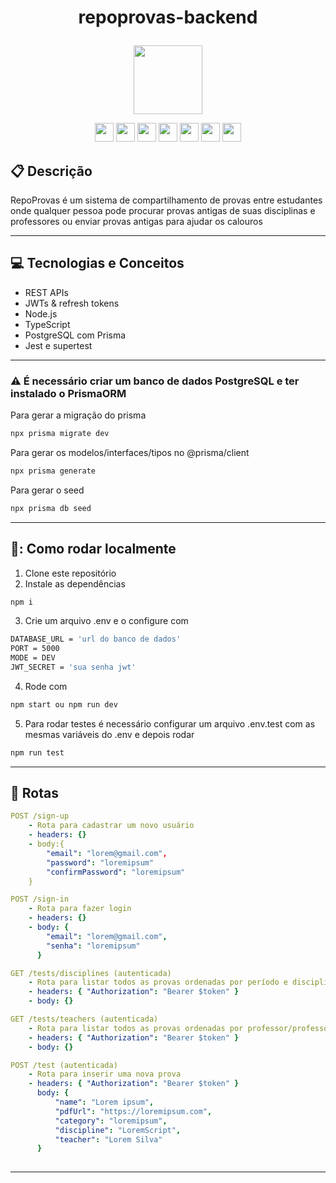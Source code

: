 # <p align = "center"> repoprovas-backend </p>

<p align="center">
   <img src="https://notion-emojis.s3-us-west-2.amazonaws.com/prod/svg-twitter/1f5c3-fe0f.svg" width="110"/>
</p>

<div align="center">
  <img src="https://img.shields.io/badge/PostgreSQL-316192?style=for-the-badge&logo=postgresql&logoColor=white" height="30px"/>
  <img src="https://img.shields.io/badge/TypeScript-007ACC?style=for-the-badge&logo=typescript&logoColor=white" height="30px"/>
  <img src="https://img.shields.io/badge/Prisma-3982CE?style=for-the-badge&logo=Prisma&logoColor=white" height="30px"/>
  <img src="https://img.shields.io/badge/Node.js-43853D?style=for-the-badge&logo=node.js&logoColor=white" height="30px"/>  
  <img src="https://img.shields.io/badge/Express.js-404D59?style=for-the-badge&logo=express.js&logoColor=white" height="30px"/>
  <img src="https://img.shields.io/badge/JWT-323330?style=for-the-badge&logo=json-web-tokens&logoColor=pink" height="30px"/>
   <img src="https://img.shields.io/badge/Jest-323330?style=for-the-badge&logo=Jest&logoColor=white" height="30px"/>
</div>


##  :clipboard: Descrição

RepoProvas é um sistema de compartilhamento de provas entre estudantes onde qualquer pessoa pode procurar provas antigas de suas disciplinas e professores ou enviar provas antigas para ajudar os calouros

***

## :computer: Tecnologias e Conceitos

- REST APIs
- JWTs & refresh tokens
- Node.js
- TypeScript
- PostgreSQL com Prisma
- Jest e supertest

***

### :warning: É necessário criar um banco de dados PostgreSQL e ter instalado o PrismaORM

Para gerar a migração do prisma
```bash
npx prisma migrate dev
```
Para gerar os modelos/interfaces/tipos no @prisma/client
```bash
npx prisma generate
```
Para gerar o seed
```bash
npx prisma db seed
```

***

## 🚧: Como rodar localmente

1. Clone este repositório
2. Instale as dependências
```bash
npm i
```
3. Crie um arquivo .env e o configure com
```bash
DATABASE_URL = 'url do banco de dados'
PORT = 5000
MODE = DEV
JWT_SECRET = 'sua senha jwt'
```
4. Rode com
```bash
npm start ou npm run dev 
```
5. Para rodar testes é necessário configurar um arquivo .env.test com as mesmas variáveis do .env e depois rodar
```bash
npm run test 
```
***

## :rocket: Rotas

```yml
POST /sign-up
    - Rota para cadastrar um novo usuário
    - headers: {}
    - body:{        
        "email": "lorem@gmail.com",
        "password": "loremipsum"
        "confirmPassword": "loremipsum"
    }
```
    
```yml 
POST /sign-in
    - Rota para fazer login
    - headers: {}
    - body: {
        "email": "lorem@gmail.com",
        "senha": "loremipsum"
      }
```
    
```yml 
GET /tests/disciplines (autenticada)
    - Rota para listar todos as provas ordenadas por período e disciplina
    - headers: { "Authorization": "Bearer $token" }
    - body: {}
```

```yml
GET /tests/teachers (autenticada)
    - Rota para listar todos as provas ordenadas por professor/professora
    - headers: { "Authorization": "Bearer $token" }
    - body: {}
``` 

```yml
POST /test (autenticada)
    - Rota para inserir uma nova prova
    - headers: { "Authorization": "Bearer $token" }
      body: {
          "name": "Lorem ipsum",
          "pdfUrl": "https://loremipsum.com",
          "category": "loremipsum",
          "discipline": "LoremScript",
          "teacher": "Lorem Silva"
      }    
     
```

***
